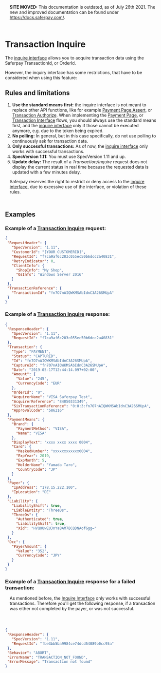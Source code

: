 <div class="warning" style="min-height: 75px;">
  <span class="glyphicon glyphicon-exclamation-sign" style="color: rgb(240, 169, 43);font-size: 55px;float: left;height: 75px;margin-right: 15px;margin-top: 0px;"></span>
  <p><strong>SITE MOVED:</strong> This documentation is outdated, as of July 26th 2021. The new and improved documentation can be found under <a href="https://docs.saferpay.com/home/integration-guide/introduction">https://docs.saferpay.com/</a>.</p>
</div>

# Transaction Inquire

The <a href="https://saferpay.github.io/jsonapi/#Payment_v1_Transaction_Inquire">inquire interface</a> allows you to acquire transaction data using the Saferpay TransactionId, or OrderId.

However, the inquiry interface has some restrictions, that have to be considered when using this feature:

## <a name="inquire-rules"></a> Rules and limitations
1. **Use the standard means first:** the inquire interface is not meant to replace other API functions, like for example <a href="https://saferpay.github.io/jsonapi/#Payment_v1_PaymentPage_Assert">Payment Page Assert</a>, or <a href="https://saferpay.github.io/jsonapi/#Payment_v1_Transaction_Authorize">Transaction Authorize</a>. When implementing the <a href="Integration_PP.html">Payment Page</a>, or <a href="Integration_trx.html">Transaction Interface</a> flows, you should always use the standard means first, and the <a href="https://saferpay.github.io/jsonapi/#Payment_v1_Transaction_Inquire">inquire interface</a> only if those cannot be executed anymore, e.g. due to the token being expired.
2. **No polling:** In general, but in this case specifically, do not use polling to continuously ask for transaction data.
3. **Only successful transactions:** As of now, the <a href="https://saferpay.github.io/jsonapi/#Payment_v1_Transaction_Inquire">inquire interface</a> only works with successful transactions.
4. **SpecVersion 1.11:** You must use SpecVersion 1.11 and up.
5. **Update delay:** The result of a *Transaction/Inquire* request does not display the current status in real time because the requested data is updated with a few minutes delay.

<div class="danger" style="min-height: 75px;">
  <span class="glyphicon glyphicon-remove-sign" style="color: rgb(224, 122, 105);font-size: 55px;height: 75px;float: left;margin-right: 15px;margin-top: 0px;"></span>
  <p>Saferpay reserves the right to restrict or deny access to the <a href="https://saferpay.github.io/jsonapi/#Payment_v1_Transaction_Inquire">inquire interface</a>, due to excessive use of the interface, or violation of these rules.</p>
</div>

## <a name="inquire-examples"></a> Examples

### Example of a <a href="https://saferpay.github.io/jsonapi/#Payment_v1_Transaction_Inquire">Transaction Inquire</a> request:

 ```json 
 {
  "RequestHeader": {
    "SpecVersion": "1.11",
    "CustomerId": "[YOUR CUSTOMERID]",
    "RequestId": "f7ca9af6c203c055ec50b6dcc2a40831",
    "RetryIndicator": 0,
    "ClientInfo": {
      "ShopInfo": "My Shop",
      "OsInfo": "Windows Server 2016"
    }
  },
  "TransactionReference": {
    "TransactionId": "fn7O7nAIQWKMSAbIdnC3A26SMUpA"
  }
}
```

### Example of a <a href="https://saferpay.github.io/jsonapi/#Payment_v1_Transaction_Inquire">Transaction Inquire</a> response:
 ```json 
{
  "ResponseHeader": {
    "SpecVersion": "1.11",
    "RequestId": "f7ca9af6c203c055ec50b6dcc2a40831"
  },
  "Transaction": {
    "Type": "PAYMENT",
    "Status": "CAPTURED",
    "Id": "fn7O7nAIQWKMSAbIdnC3A26SMUpA",
    "CaptureId": "fn7O7nAIQWKMSAbIdnC3A26SMUpA",
    "Date": "2019-05-17T12:44:14.097+02:00",
    "Amount": {
      "Value": "245",
      "CurrencyCode": "EUR"
    },
    "OrderId": "0",
    "AcquirerName": "VISA Saferpay Test",
    "AcquirerReference": "84050331349",
    "SixTransactionReference": "0:0:3:fn7O7nAIQWKMSAbIdnC3A26SMUpA",
    "ApprovalCode": "586216"
  },
  "PaymentMeans": {
    "Brand": {
      "PaymentMethod": "VISA",
      "Name": "VISA"
    },
    "DisplayText": "xxxx xxxx xxxx 0004",
    "Card": {
      "MaskedNumber": "xxxxxxxxxxxx0004",
      "ExpYear": 2019,
      "ExpMonth": 5,
      "HolderName": "Yamada Taro",
      "CountryCode": "JP"
    }
  },
  "Payer": {
    "IpAddress": "178.15.222.100",
    "IpLocation": "DE"
  },
  "Liability": {
    "LiabilityShift": true,
    "LiableEntity": "ThreeDs",
    "ThreeDs": {
      "Authenticated": true,
      "LiabilityShift": true,
      "Xid": "HVQOUwEUJnYaBAM7BCQDNAofGgg="
    }
  },
  "Dcc": {
    "PayerAmount": {
      "Value": "352",
      "CurrencyCode": "JPY"
    }
  }
}
```
### Example of a <a href="https://saferpay.github.io/jsonapi/#Payment_v1_Transaction_Inquire">Transaction Inquire</a> response for a failed transaction:
<div class="danger" style="min-height: 75px;">
  <span class="glyphicon glyphicon-remove-sign" style="color: rgb(224, 122, 105);font-size: 55px;height: 75px;float: left;margin-right: 15px;margin-top: 0px;"></span>
  <p>As mentioned before, the <a href="https://saferpay.github.io/jsonapi/#Payment_v1_Transaction_Inquire">Inquire Interface</a> only works with successful transactions. Therefore you'll get the following response, if a transaction was either not completed by the payer, or was not successful.</p>
</div><br />

 ```json 
 {
  "ResponseHeader": {
    "SpecVersion": "1.11",
    "RequestId": "fbe3bb5ba9984ce74dcd54089b0cc95a"
  },
  "Behavior": "ABORT",
  "ErrorName": "TRANSACTION_NOT_FOUND",
  "ErrorMessage": "Transaction not found"
}
```
